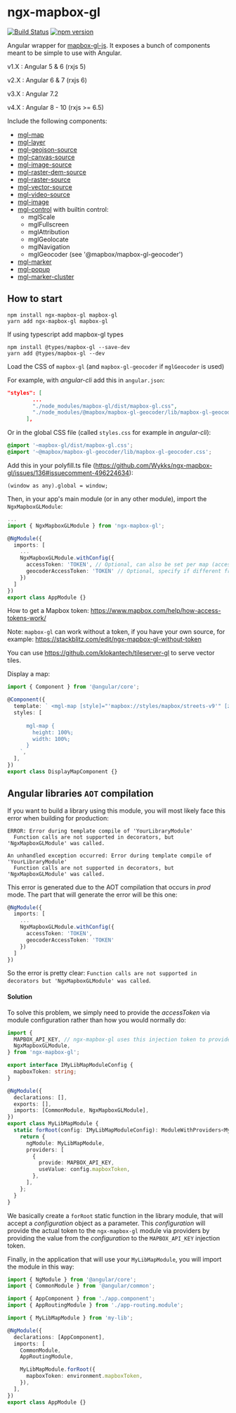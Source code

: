 # ngx-mapbox-gl

[![Build Status](https://travis-ci.org/Wykks/ngx-mapbox-gl.svg?branch=master)](https://travis-ci.org/Wykks/ngx-mapbox-gl)
[![npm version](https://img.shields.io/npm/v/ngx-mapbox-gl.svg?style=flat)](https://www.npmjs.com/package/ngx-mapbox-gl)

Angular wrapper for [mapbox-gl-js](https://www.mapbox.com/mapbox-gl-js/api/). It exposes a bunch of components meant to be simple to use with Angular.

v1.X : Angular 5 & 6 (rxjs 5)

v2.X : Angular 6 & 7 (rxjs 6)

v3.X : Angular 7.2

v4.X : Angular 8 - 10 (rxjs >= 6.5)

Include the following components:

- [mgl-map](https://github.com/Wykks/ngx-mapbox-gl/wiki/API-Documentation#mgl-map-mapbox-gl-api)
- [mgl-layer](https://github.com/Wykks/ngx-mapbox-gl/wiki/API-Documentation#mgl-layer-mapbox-gl-style-spec)
- [mgl-geojson-source](https://github.com/Wykks/ngx-mapbox-gl/wiki/API-Documentation#mgl-geojson-source-mapbox-gl-style-spec)
- [mgl-canvas-source](https://github.com/Wykks/ngx-mapbox-gl/wiki/API-Documentation#mgl-canvas-source-mapbox-gl-style-spec)
- [mgl-image-source](https://github.com/Wykks/ngx-mapbox-gl/wiki/API-Documentation#mgl-image-source-mapbox-gl-style-spec)
- [mgl-raster-dem-source](https://github.com/Wykks/ngx-mapbox-gl/wiki/API-Documentation#mgl-raster-dem-source-mapbox-gl-style-spec)
- [mgl-raster-source](https://github.com/Wykks/ngx-mapbox-gl/wiki/API-Documentation#mgl-raster-source-mapbox-gl-style-spec)
- [mgl-vector-source](https://github.com/Wykks/ngx-mapbox-gl/wiki/API-Documentation#mgl-vector-source-mapbox-gl-style-spec)
- [mgl-video-source](https://github.com/Wykks/ngx-mapbox-gl/wiki/API-Documentation#mgl-video-source-mapbox-gl-style-spec)
- [mgl-image](https://github.com/Wykks/ngx-mapbox-gl/wiki/API-Documentation#mgl-image-mapbox-gl-api)
- [mgl-control](https://github.com/Wykks/ngx-mapbox-gl/wiki/API-Documentation#mgl-control) with builtin control:
  - mglScale
  - mglFullscreen
  - mglAttribution
  - mglGeolocate
  - mglNavigation
  - mglGeocoder (see '@mapbox/mapbox-gl-geocoder')
- [mgl-marker](https://github.com/Wykks/ngx-mapbox-gl/wiki/API-Documentation#mgl-marker-mapbox-gl-api)
- [mgl-popup](https://github.com/Wykks/ngx-mapbox-gl/wiki/API-Documentation#mgl-popup-mapbox-gl-api)
- [mgl-marker-cluster](https://github.com/Wykks/ngx-mapbox-gl/wiki/API-Documentation#ngx-mgl-marker-cluster-supercluster-api)

## How to start

```
npm install ngx-mapbox-gl mapbox-gl
yarn add ngx-mapbox-gl mapbox-gl
```

If using typescript add mapbox-gl types

```
npm install @types/mapbox-gl --save-dev
yarn add @types/mapbox-gl --dev
```

Load the CSS of `mapbox-gl` (and `mapbox-gl-geocoder` if `mglGeocoder` is used)

For example, with _angular-cli_ add this in `angular.json`:

```json
"styles": [
        ...
        "./node_modules/mapbox-gl/dist/mapbox-gl.css",
        "./node_modules/@mapbox/mapbox-gl-geocoder/lib/mapbox-gl-geocoder.css"
      ],
```

Or in the global CSS file (called `styles.css` for example in _angular-cli_):

```css
@import '~mapbox-gl/dist/mapbox-gl.css';
@import '~@mapbox/mapbox-gl-geocoder/lib/mapbox-gl-geocoder.css';
```

Add this in your polyfill.ts file (https://github.com/Wykks/ngx-mapbox-gl/issues/136#issuecomment-496224634):

```
(window as any).global = window;
```

Then, in your app's main module (or in any other module), import the `NgxMapboxGLModule`:

```ts
...
import { NgxMapboxGLModule } from 'ngx-mapbox-gl';

@NgModule({
  imports: [
    ...
    NgxMapboxGLModule.withConfig({
      accessToken: 'TOKEN', // Optional, can also be set per map (accessToken input of mgl-map)
      geocoderAccessToken: 'TOKEN' // Optional, specify if different from the map access token, can also be set per mgl-geocoder (accessToken input of mgl-geocoder)
    })
  ]
})
export class AppModule {}
```

How to get a Mapbox token: https://www.mapbox.com/help/how-access-tokens-work/

Note: `mapbox-gl` can work without a token, if you have your own source, for example: https://stackblitz.com/edit/ngx-mapbox-gl-without-token

You can use https://github.com/klokantech/tileserver-gl to serve vector tiles.

Display a map:

```ts
import { Component } from '@angular/core';

@Component({
  template: ` <mgl-map [style]="'mapbox://styles/mapbox/streets-v9'" [zoom]="[9]" [center]="[-74.5, 40]"> </mgl-map> `,
  styles: [
    `
      mgl-map {
        height: 100%;
        width: 100%;
      }
    `,
  ],
})
export class DisplayMapComponent {}
```

## Angular libraries `AOT` compilation

If you want to build a library using this module, you will most likely face this error when building for production:

```
ERROR: Error during template compile of 'YourLibraryModule'
  Function calls are not supported in decorators, but 'NgxMapboxGLModule' was called.

An unhandled exception occurred: Error during template compile of 'YourLibraryModule'
  Function calls are not supported in decorators, but 'NgxMapboxGLModule' was called.
```

This error is generated due to the AOT compilation that occurs in _prod_ mode.
The part that will generate the error will be this one:

```ts
@NgModule({
  imports: [
    ...
    NgxMapboxGLModule.withConfig({
      accessToken: 'TOKEN',
      geocoderAccessToken: 'TOKEN'
    })
  ]
})
```

So the error is pretty clear: `Function calls are not supported in decorators but 'NgxMapboxGLModule' was called`.

#### Solution

To solve this problem, we simply need to provide the _accessToken_ via module configuration rather than how you would normally do:

```ts
import {
  MAPBOX_API_KEY, // ngx-mapbox-gl uses this injection token to provide the accessToken
  NgxMapboxGLModule,
} from 'ngx-mapbox-gl';

export interface IMyLibMapModuleConfig {
  mapboxToken: string;
}

@NgModule({
  declarations: [],
  exports: [],
  imports: [CommonModule, NgxMapboxGLModule],
})
export class MyLibMapModule {
  static forRoot(config: IMyLibMapModuleConfig): ModuleWithProviders<MyLibMapModule> {
    return {
      ngModule: MyLibMapModule,
      providers: [
        {
          provide: MAPBOX_API_KEY,
          useValue: config.mapboxToken,
        },
      ],
    };
  }
}
```

We basically create a `forRoot` static function in the library module, that will accept a _configuration_ object as a parameter. This _configuration_ will provide the actual token to the `ngx-mapbox-gl` module via providers by providing the value from the _configuration_ to the `MAPBOX_API_KEY` injection token.

Finally, in the application that will use your `MyLibMapModule`, you will import the module in this way:

```ts
import { NgModule } from '@angular/core';
import { CommonModule } from '@angular/common';

import { AppComponent } from './app.component';
import { AppRoutingModule } from './app-routing.module';

import { MyLibMapModule } from 'my-lib';

@NgModule({
  declarations: [AppComponent],
  imports: [
    CommonModule,
    AppRoutingModule,

    MyLibMapModule.forRoot({
      mapboxToken: environment.mapboxToken,
    }),
  ],
})
export class AppModule {}
```
